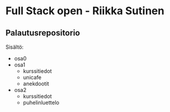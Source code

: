 # Full Stack open - Riikka Sutinen
## Palautusrepositorio

Sisältö:
- osa0
- osa1
	- kurssitiedot
	- unicafe
	- anekdootit
- osa2
	- kurssitiedot
	- puhelinluettelo
